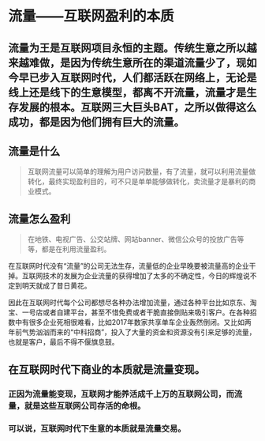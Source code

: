 # 流量——互联网盈利的本质

## 流量为王是互联网项目永恒的主题。传统生意之所以越来越难做，是因为传统生意所在的渠道流量少了，现如今早已步入互联网时代，人们都活跃在网络上，无论是线上还是线下的生意模型，都离不开流量，流量才是生存发展的根本。互联网三大巨头BAT，之所以做得这么成功，都是因为他们拥有巨大的流量。

## 流量是什么
> 互联网流量可以简单的理解为用户访问数量，有了流量，就可以利用流量做转化，最终实现盈利目的，可不只是单单能够做转化，卖流量才是暴利的商业模式。

## 流量怎么盈利
> 在地铁、电视广告、公交站牌、网站banner、微信公众号的投放广告等等，都是在利用流量盈利。

在互联网时代没有“流量”的公司无法生存，流量低的企业早晚要被流量高的企业干掉。互联网技术的发展为企业流量的获得增加了太多的不确定性，今日的辉煌说不定到明天就成了昔日黄花。

因此在互联网时代每个公司都想尽各种办法增加流量，通过各种平台比如京东、淘宝、一号店或者自建平台，甚至不惜免费或者干脆直接倒贴来吸引客户。在各种招数中有很多企业死相很难看，比如2017年数家共享单车企业轰然倒闭。又比如两年前气势汹汹而来的“中科招商”，投入了大量的资金和资源没有引来足够的流量，也就是客户，最后不得不偃旗息鼓。

## 在互联网时代下商业的本质就是流量变现。
### 正因为流量能变现，互联网才能养活成千上万的互联网公司，而流量，就是这些互联网公司存活的命根。
### 可以说，互联网时代下生意的本质就是流量交易。